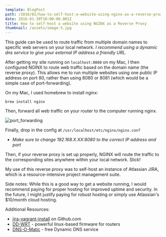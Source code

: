 ```yaml
---
template: BlogPost
path: /2016/01/how-to-self-host-a-website-using-nginx-as-a-reverse-proxy/
date: 2016-01-30T10:00:00.001Z
title: How to self-host a website using NGINX as a Reverse Proxy
thumbnail: /assets/image-5.jpg
---
```

This guide can be used to route traffic from multiple domain names to specific web servers on your local network. <em>I recommend using a dynamic dns service to give your external IP address a friendly URL.</em>

After getting my site running on <code>localhost:8080</code> on my Mac, I then configured NGINX to route web traffic based on the domain name (the reverse proxy). This allows me to run multiple websites using one public IP address on port 80, rather than using 8080 or 8081 (which would be a simple case of port-forwarding).

On my Mac, I used homebrew to install nginx:

<code>brew install nginx</code>

Then, forward all web traffic on your router to the computer running nginx.

<img src="https://629a27e4-a51c-11e8-b072-36d63035d715.app.getshifter.io:45300/wp-content/uploads/2016/01/port_forwarding.png" alt="port_forwarding" />

Finally, drop in the config at <code>/usr/localhost/etc/nginx/nginx.conf</code>
* <em>Make sure to change 192.168.X.XX:8080 to the correct IP address and port</em>

<script src="https://gist.github.com/matthewpick/5513a469d3fa2f17683f.js"></script>

Then, if your reverse proxy is set up properly, NGINX will route the traffic to the corresponding sites anywhere within your local network. Slick!

My use of this reverse proxy was to self-host an instance of Atlassian JIRA, which is a resource-intensive project management suite.

Side notes: While this is a good way to get a website running, I would recommend paying for proper hosting for improved uptime and security. In the future, I might justify paying for robust hosting or simply use Atlassian's $10/month cloud hosting.

Additional Resources:
- <a href="https://github.com/lwndev/jira-vagrant-install">jira-vagrant-install</a> on Github.com
- <a href="http://www.dd-wrt.com/">DD-WRT</a> - powerful linux-based firmware for routers
- <a href="www.dnsomatic.com">DNS-O-Matic</a> - free Dynamic DNS service
